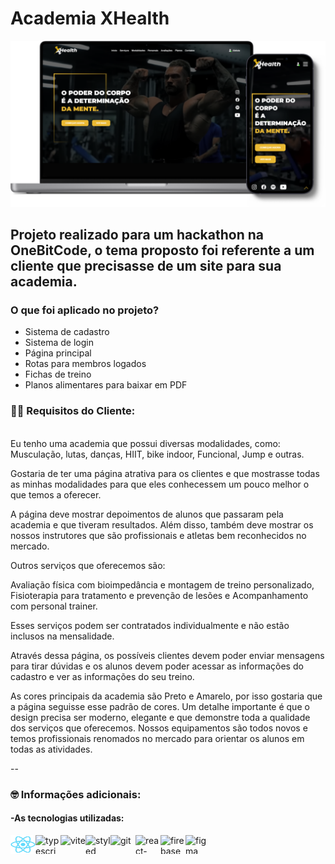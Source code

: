 # <h1>Academia XHealth</h1>

<img alt="Projeto XHealth" src="./public/Mockup-Xhealth.png" />

<h2>Projeto realizado para um hackathon na OneBitCode, o tema proposto foi referente a um cliente que precisasse de um site para sua academia.</h2>

<h3>O que foi aplicado no projeto?</h3>

<ul>
  <li>Sistema de cadastro</li>
  <li>Sistema de login</li>
  <li>Página principal</li>
  <li>Rotas para membros logados</li>
  <li>Fichas de treino</li>
  <li>Planos alimentares para baixar em PDF</li>
</ul>

<h3>👨‍💻 Requisitos do Cliente:</h3> <br>
Eu tenho uma academia que possui diversas modalidades, como: Musculação, lutas, danças, HIIT, bike indoor, Funcional, Jump e outras.

Gostaria de ter uma página atrativa para os clientes e que mostrasse todas as minhas modalidades para que eles conhecessem um pouco melhor o que temos a oferecer.

A página deve mostrar depoimentos de alunos que passaram pela academia e que tiveram resultados. Além disso, também deve mostrar os nossos instrutores que são profissionais e atletas bem reconhecidos no mercado.

Outros serviços que oferecemos são:

Avaliação física com bioimpedância e montagem de treino personalizado,
Fisioterapia para tratamento e prevenção de lesões e
Acompanhamento com personal trainer.

Esses serviços podem ser contratados individualmente e não estão inclusos na mensalidade.

Através dessa página, os possíveis clientes devem poder enviar mensagens para tirar dúvidas e os alunos devem poder acessar as informações do cadastro e ver as informações do seu treino.

As cores principais da academia são Preto e Amarelo, por isso gostaria que a página seguisse esse padrão de cores. Um detalhe importante é que o design precisa ser moderno, elegante e que demonstre toda a qualidade dos serviços que oferecemos. Nossos equipamentos são todos novos e temos profissionais renomados no mercado para orientar os alunos em todas as atividades. 

-- 
<h3>🤓  Informações adicionais:</h3>

<h4>-As tecnologias utilizadas:</h4>

<div style="display: flex"><br>
  <img align="center" height="30" width="40" alt="react" src="https://raw.githubusercontent.com/devicons/devicon/master/icons/react/react-original.svg">
  <img align="center" height="30" width="40" alt="typescript" src="https://cdn.jsdelivr.net/gh/devicons/devicon/icons/typescript/typescript-original.svg">
  <img align="center" height="30" width="40" alt="vite" src="https://www.svgrepo.com/show/354521/vitejs.svg">
  <img align="center" height="30" width="40" alt="styled components" src="https://blog.nextinnovation.kr/assets/Styled_Components/logo.png">
  <img align="center" height="30" width="40" alt="git" src="https://cdn.jsdelivr.net/gh/devicons/devicon/icons/git/git-original.svg">
  <img align="center" height="30" width="40" alt="react-router" src="https://www.svgrepo.com/show/354262/react-router.svg">
  <img align="center" height="30" width="40" alt="firebase" src="https://www.svgrepo.com/show/303670/firebase-1-logo.svg">
  <img align="center" height="30" width="40" alt="figma" src="https://www.svgrepo.com/show/452202/figma.svg">
</div>

